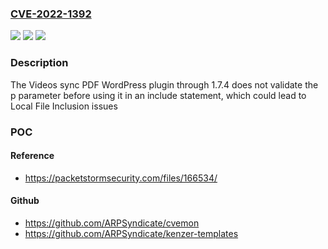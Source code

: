 ### [CVE-2022-1392](https://cve.mitre.org/cgi-bin/cvename.cgi?name=CVE-2022-1392)
![](https://img.shields.io/static/v1?label=Product&message=Videos%20sync%20PDF&color=blue)
![](https://img.shields.io/static/v1?label=Version&message=1.7.4%3C%3D%201.7.4%20&color=brighgreen)
![](https://img.shields.io/static/v1?label=Vulnerability&message=CWE-22%20Improper%20Limitation%20of%20a%20Pathname%20to%20a%20Restricted%20Directory%20('Path%20Traversal')&color=brighgreen)

### Description

The Videos sync PDF WordPress plugin through 1.7.4 does not validate the p parameter before using it in an include statement, which could lead to Local File Inclusion issues

### POC

#### Reference
- https://packetstormsecurity.com/files/166534/

#### Github
- https://github.com/ARPSyndicate/cvemon
- https://github.com/ARPSyndicate/kenzer-templates

